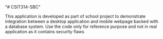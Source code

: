 "# CSIT314-SBC" 

This application is developed as part of school project to demonstrate integration between a desktop application and mobile webpage backed with a database system. Use the code only for reference purpose and not in real application as it contains security flaws
